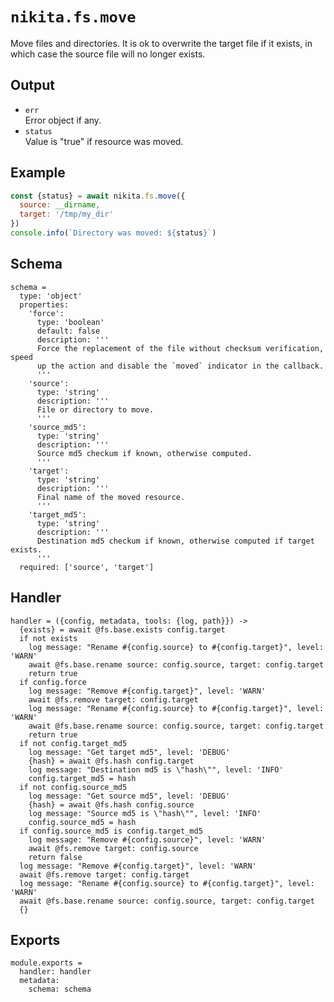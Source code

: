
# `nikita.fs.move`

Move files and directories. It is ok to overwrite the target file if it
exists, in which case the source file will no longer exists.

## Output

* `err`   
  Error object if any.
* `status`   
  Value is "true" if resource was moved.

## Example

```js
const {status} = await nikita.fs.move({
  source: __dirname,
  target: '/tmp/my_dir'
})
console.info(`Directory was moved: ${status}`)
```

## Schema

    schema =
      type: 'object'
      properties:
        'force':
          type: 'boolean'
          default: false
          description: '''
          Force the replacement of the file without checksum verification, speed
          up the action and disable the `moved` indicator in the callback.
          '''
        'source':
          type: 'string'
          description: '''
          File or directory to move.
          '''
        'source_md5':
          type: 'string'
          description: '''
          Source md5 checkum if known, otherwise computed.
          '''
        'target':
          type: 'string'
          description: '''
          Final name of the moved resource.
          '''
        'target_md5':
          type: 'string'
          description: '''
          Destination md5 checkum if known, otherwise computed if target exists.
          '''
      required: ['source', 'target']

## Handler

    handler = ({config, metadata, tools: {log, path}}) ->
      {exists} = await @fs.base.exists config.target
      if not exists
        log message: "Rename #{config.source} to #{config.target}", level: 'WARN'
        await @fs.base.rename source: config.source, target: config.target
        return true
      if config.force
        log message: "Remove #{config.target}", level: 'WARN'
        await @fs.remove target: config.target
        log message: "Rename #{config.source} to #{config.target}", level: 'WARN'
        await @fs.base.rename source: config.source, target: config.target
        return true
      if not config.target_md5
        log message: "Get target md5", level: 'DEBUG'
        {hash} = await @fs.hash config.target
        log message: "Destination md5 is \"hash\"", level: 'INFO'
        config.target_md5 = hash
      if not config.source_md5
        log message: "Get source md5", level: 'DEBUG'
        {hash} = await @fs.hash config.source
        log message: "Source md5 is \"hash\"", level: 'INFO'
        config.source_md5 = hash
      if config.source_md5 is config.target_md5
        log message: "Remove #{config.source}", level: 'WARN'
        await @fs.remove target: config.source
        return false
      log message: "Remove #{config.target}", level: 'WARN'
      await @fs.remove target: config.target
      log message: "Rename #{config.source} to #{config.target}", level: 'WARN'
      await @fs.base.rename source: config.source, target: config.target
      {}

## Exports

    module.exports =
      handler: handler
      metadata:
        schema: schema
